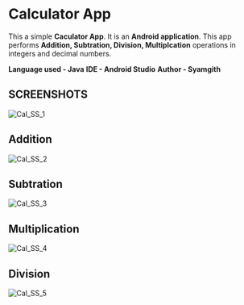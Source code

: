 # Calculator App

This a simple **Caculator App**. It is an **Android application**. This app performs **Addition, Subtration, Division, Multiplcation** operations in integers and decimal numbers.

**Language used - Java**
**IDE - Android Studio**
**Author - Syamgith**


## SCREENSHOTS
![Cal_SS_1](Screenshots/Cal_SS_1.jpg)



## Addition

![Cal_SS_2](Screenshots/Cal_SS_2.jpg)




## Subtration
![Cal_SS_3](Screenshots/Cal_SS_3.jpg)



## **Multiplication**
![Cal_SS_4](Screenshots/Cal_SS_4.jpg)

## **Division**
![Cal_SS_5](Screenshots/Cal_SS_5.jpg)


